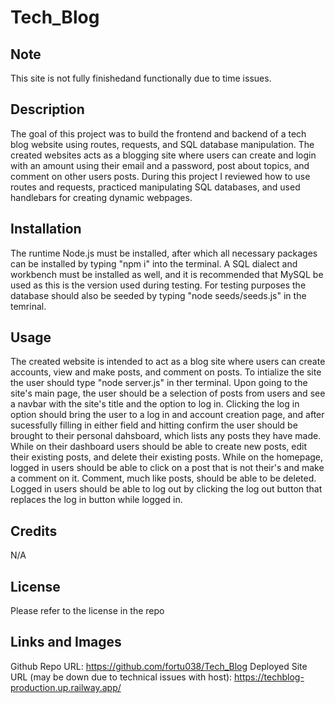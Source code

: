# Tech_Blog

## Note

This site is not fully finishedand functionally due to time issues.

## Description

The goal of this project was to build the frontend and backend of a tech blog website using routes, requests, and SQL database manipulation. The created websites acts as a blogging site where users can create and login with an amount using their email and a password, post about topics, and comment on other users posts. During this project I reviewed how to use routes and requests, practiced manipulating SQL databases, and used handlebars for creating dynamic webpages.

## Installation

The runtime Node.js must be installed, after which all necessary packages can be installed by typing "npm i" into the terminal. A SQL dialect and workbench must be installed as well, and it is recommended that MySQL be used as this is the version used during testing. For testing purposes the database should also be seeded by typing "node seeds/seeds.js" in the temrinal.

## Usage

The created website is intended to act as a blog site where users can create accounts, view and make posts, and comment on posts. To intialize the site the user should type "node server.js" in ther terminal. Upon going to the site's main page, the user should be a selection of posts from users and see a navbar with the site's title and the option to log in. Clicking the log in option should bring the user to a log in and account creation page, and after sucessfully filling in either field and hitting confirm the user should be brought to their personal dahsboard, which lists any posts they have made. While on their dashboard users should be able to create new posts, edit their existing posts, and delete their existing posts. While on the homepage, logged in users should be able to click on a post that is not their's and make a comment on it. Comment, much like posts, should be able to be deleted. Logged in users should be able to log out by clicking the log out button that replaces the log in button while logged in.

## Credits

N/A

## License

Please refer to the license in the repo

## Links and Images
Github Repo URL: https://github.com/fortu038/Tech_Blog
Deployed Site URL (may be down due to technical issues with host): https://techblog-production.up.railway.app/